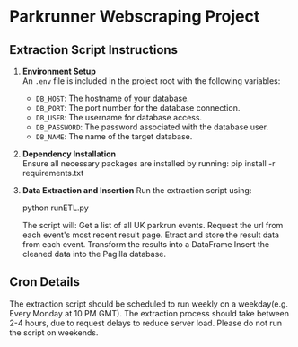 # Parkrunner Webscraping Project

## Extraction Script Instructions

1. **Environment Setup**  
   An `.env` file is included in the project root with the following variables:
   - `DB_HOST`: The hostname of your database.
   - `DB_PORT`: The port number for the database connection.
   - `DB_USER`: The username for database access.
   - `DB_PASSWORD`: The password associated with the database user.
   - `DB_NAME`: The name of the target database.

2. **Dependency Installation**  
   Ensure all necessary packages are installed by running:
   pip install -r requirements.txt
   
3. **Data Extraction and Insertion**
    Run the extraction script using:

    python runETL.py

    The script will:
    Get a list of all UK parkrun events.
    Request the url from each event's most recent result page.
    Etract and store the result data from each event.
    Transform the results into a DataFrame
    Insert the cleaned data into the Pagilla database.

## Cron Details

The extraction script should be scheduled to run weekly on a weekday(e.g. Every Monday at 10 PM GMT). 
The extraction process should take between 2-4 hours, due to request delays to reduce server load.
Please do not run the script on weekends.